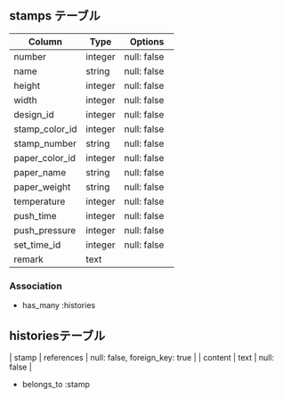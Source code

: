 ## stamps テーブル

| Column           | Type       | Options                   　   |
| ---------------- | ---------- | ------------------------------ |
| number           | integer    | null: false                    |
| name             | string     | null: false                    |
| height           | integer    | null: false                    |
| width            | integer    | null: false                    |
| design_id        | integer    | null: false                    |
| stamp_color_id   | integer    | null: false                    |
| stamp_number     | string     | null: false                    |
| paper_color_id   | integer    | null: false                    |
| paper_name       | string     | null: false                    |
| paper_weight     | string     | null: false                    |
| temperature      | integer    | null: false                    |
| push_time        | integer    | null: false                    |
| push_pressure    | integer    | null: false                    |
| set_time_id      | integer    | null: false                    |
| remark           | text       |                                |



### Association

- has_many :histories


## historiesテーブル

| stamp      | references | null: false, foreign_key: true |
| content    | text       | null: false                    |


- belongs_to :stamp